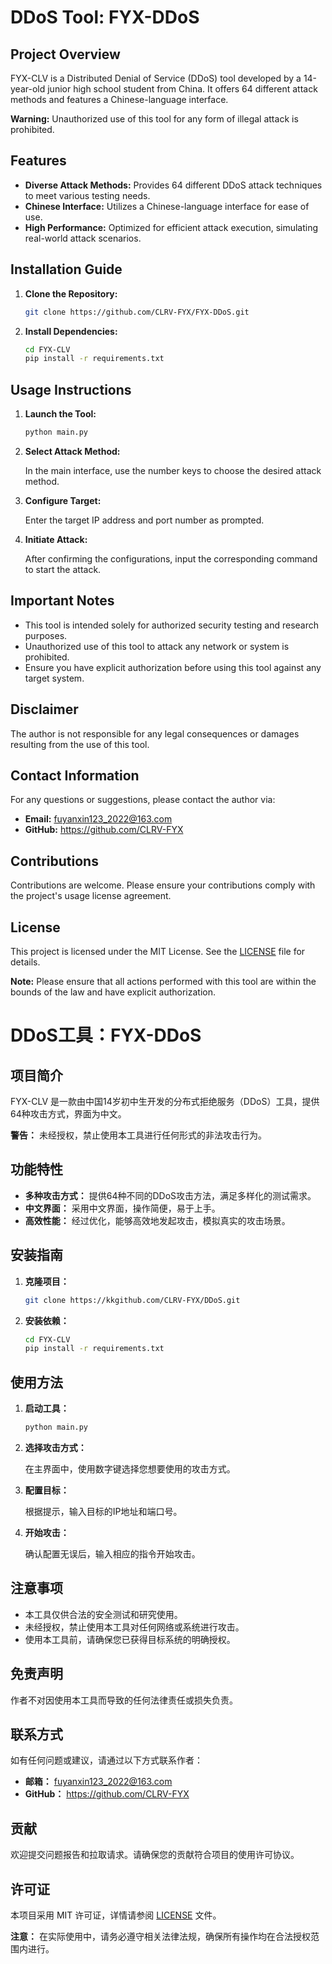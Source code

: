 # DDoS Tool: FYX-DDoS

## Project Overview

FYX-CLV is a Distributed Denial of Service (DDoS) tool developed by a 14-year-old junior high school student from China. It offers 64 different attack methods and features a Chinese-language interface.

**Warning:** Unauthorized use of this tool for any form of illegal attack is prohibited.

## Features

- **Diverse Attack Methods:** Provides 64 different DDoS attack techniques to meet various testing needs.
- **Chinese Interface:** Utilizes a Chinese-language interface for ease of use.
- **High Performance:** Optimized for efficient attack execution, simulating real-world attack scenarios.

## Installation Guide

1. **Clone the Repository:**

   ```bash
   git clone https://github.com/CLRV-FYX/FYX-DDoS.git
   ```

2. **Install Dependencies:**

   ```bash
   cd FYX-CLV
   pip install -r requirements.txt
   ```

## Usage Instructions

1. **Launch the Tool:**

   ```bash
   python main.py
   ```

2. **Select Attack Method:**

   In the main interface, use the number keys to choose the desired attack method.

3. **Configure Target:**

   Enter the target IP address and port number as prompted.

4. **Initiate Attack:**

   After confirming the configurations, input the corresponding command to start the attack.

## Important Notes

- This tool is intended solely for authorized security testing and research purposes.
- Unauthorized use of this tool to attack any network or system is prohibited.
- Ensure you have explicit authorization before using this tool against any target system.

## Disclaimer

The author is not responsible for any legal consequences or damages resulting from the use of this tool.

## Contact Information

For any questions or suggestions, please contact the author via:

- **Email:** fuyanxin123_2022@163.com
- **GitHub:** https://github.com/CLRV-FYX

## Contributions

Contributions are welcome. Please ensure your contributions comply with the project's usage license agreement.

## License

This project is licensed under the MIT License. See the [LICENSE](LICENSE) file for details.


**Note:** Please ensure that all actions performed with this tool are within the bounds of the law and have explicit authorization. 
 



# DDoS工具：FYX-DDoS

## 项目简介

FYX-CLV 是一款由中国14岁初中生开发的分布式拒绝服务（DDoS）工具，提供64种攻击方式，界面为中文。

**警告：** 未经授权，禁止使用本工具进行任何形式的非法攻击行为。

## 功能特性

- **多种攻击方式：** 提供64种不同的DDoS攻击方法，满足多样化的测试需求。
- **中文界面：** 采用中文界面，操作简便，易于上手。
- **高效性能：** 经过优化，能够高效地发起攻击，模拟真实的攻击场景。

## 安装指南

1. **克隆项目：**

   ```bash
   git clone https://kkgithub.com/CLRV-FYX/DDoS.git
   ```

2. **安装依赖：**

   ```bash
   cd FYX-CLV
   pip install -r requirements.txt
   ```

## 使用方法

1. **启动工具：**

   ```bash
   python main.py
   ```

2. **选择攻击方式：**

   在主界面中，使用数字键选择您想要使用的攻击方式。

3. **配置目标：**

   根据提示，输入目标的IP地址和端口号。

4. **开始攻击：**

   确认配置无误后，输入相应的指令开始攻击。

## 注意事项

- 本工具仅供合法的安全测试和研究使用。
- 未经授权，禁止使用本工具对任何网络或系统进行攻击。
- 使用本工具前，请确保您已获得目标系统的明确授权。

## 免责声明

作者不对因使用本工具而导致的任何法律责任或损失负责。

## 联系方式

如有任何问题或建议，请通过以下方式联系作者：

- **邮箱：** fuyanxin123_2022@163.com
- **GitHub：** https://github.com/CLRV-FYX

## 贡献

欢迎提交问题报告和拉取请求。请确保您的贡献符合项目的使用许可协议。

## 许可证

本项目采用 MIT 许可证，详情请参阅 [LICENSE](LICENSE) 文件。


**注意：** 在实际使用中，请务必遵守相关法律法规，确保所有操作均在合法授权范围内进行。 
